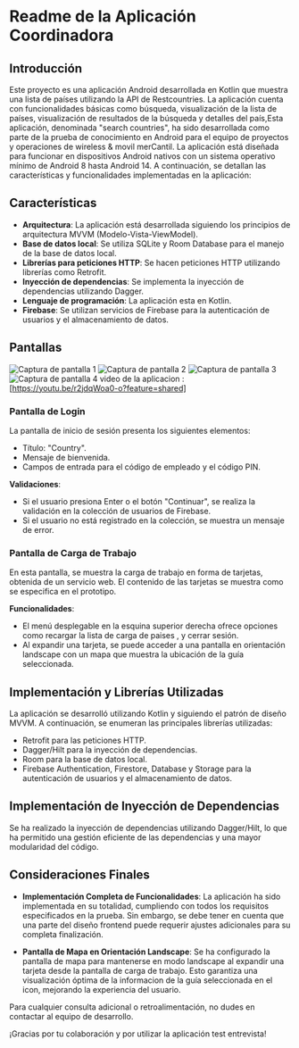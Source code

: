 # Readme de la Aplicación Coordinadora

## Introducción
Este proyecto es una aplicación Android desarrollada en Kotlin que muestra una lista de países utilizando la API de Restcountries. La aplicación cuenta con funcionalidades básicas como búsqueda, visualización de la lista de países, visualización de resultados de la búsqueda y detalles del país,Esta aplicación, denominada "search countries", ha sido desarrollada como parte de la prueba de conocimiento en Android para el equipo de proyectos y operaciones de wireless & movil merCantil. La aplicación está diseñada para funcionar en dispositivos Android nativos con un sistema operativo mínimo de Android 8 hasta Android 14. A continuación, se detallan las características y funcionalidades implementadas en la aplicación:

## Características

- **Arquitectura**: La aplicación está desarrollada siguiendo los principios de arquitectura  MVVM (Modelo-Vista-ViewModel).
- **Base de datos local**: Se utiliza SQLite y Room Database para el manejo de la base de datos local.
- **Librerías para peticiones HTTP**: Se hacen peticiones HTTP utilizando librerías como Retrofit.
- **Inyección de dependencias**: Se implementa la inyección de dependencias utilizando Dagger.
- **Lenguaje de programación**: La aplicación esta en Kotlin.
- **Firebase**: Se utilizan servicios de Firebase para la autenticación de usuarios y el almacenamiento de datos.

## Pantallas

![Captura de pantalla 1](Screenshot_2024-05-11-14-13-35-123_com.cursokotlin.mvvmexample.jpg)
![Captura de pantalla 2](Screenshot_2024-05-11-14-13-59-913_com.cursokotlin.mvvmexample.jpg)
![Captura de pantalla 3](Screenshot_2024-05-11-14-14-08-110_com.cursokotlin.mvvmexample.jpg)
![Captura de pantalla 4](Screenshot_2024-05-11-14-14-16-135_com.cursokotlin.mvvmexample.jpg)
 video de la aplicacion : [https://youtu.be/r2jdqWoa0-o?feature=shared]
### Pantalla de Login

La pantalla de inicio de sesión presenta los siguientes elementos:

- Título: "Country".
- Mensaje de bienvenida.
- Campos de entrada para el código de empleado y el código PIN.

**Validaciones**:
- Si el usuario presiona Enter o el botón "Continuar", se realiza la validación en la colección de usuarios de Firebase.
- Si el usuario no está registrado en la colección, se muestra un mensaje de error.

### Pantalla de Carga de Trabajo

En esta pantalla, se muestra la carga de trabajo en forma de tarjetas, obtenida de un servicio web. El contenido de las tarjetas se muestra como se especifica en el prototipo.

**Funcionalidades**:
- El menú desplegable en la esquina superior derecha ofrece opciones como recargar la lista de carga de paises ,  y cerrar sesión.
- Al expandir una tarjeta, se puede acceder a una pantalla en orientación landscape con un mapa que muestra la ubicación de la guía seleccionada.

## Implementación y Librerías Utilizadas

La aplicación se desarrolló utilizando Kotlin y siguiendo el patrón de diseño MVVM. A continuación, se enumeran las principales librerías utilizadas:

- Retrofit para las peticiones HTTP.
- Dagger/Hilt para la inyección de dependencias.
- Room para la base de datos local.
- Firebase Authentication, Firestore, Database y Storage para la autenticación de usuarios y el almacenamiento de datos.

## Implementación de Inyección de Dependencias

Se ha realizado la inyección de dependencias utilizando Dagger/Hilt, lo que ha permitido una gestión eficiente de las dependencias y una mayor modularidad del código.

## Consideraciones Finales

- **Implementación Completa de Funcionalidades**: La aplicación ha sido implementada en su totalidad, cumpliendo con todos los requisitos especificados en la prueba. Sin embargo, se debe tener en cuenta que una parte del diseño frontend puede requerir ajustes adicionales para su completa finalización.

- **Pantalla de Mapa en Orientación Landscape**: Se ha configurado la pantalla de mapa para mantenerse en modo landscape al expandir una tarjeta desde la pantalla de carga de trabajo. Esto garantiza una visualización óptima de la informacion de la guía seleccionada en el  icon, mejorando la experiencia del usuario.

Para cualquier consulta adicional o retroalimentación, no dudes en contactar al equipo de desarrollo.

¡Gracias por tu colaboración y por utilizar la aplicación test entrevista!


